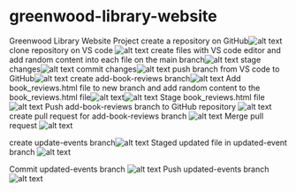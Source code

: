 # greenwood-library-website
Greenwood Library Website Project
create a repository on GitHub![alt text](Git-Capstone-Project2.png)
clone repository on VS code ![alt text](<clone repository.png>)
create files with VS code editor and add random content into each file on the main branch![alt text](Git-Capstone-Project9-3.png)
stage changes![alt text](<Stage changes-1.png>)
commit changes![alt text](<commit changes.png>)
push branch from VS code to GitHub![alt text](<push branch.png>)
create add-book-reviews branch![alt text](<create new branch.png>)
Add book_reviews.html file to new branch and add random content to the book_reviews.html file![alt text](<Add new file to new branch.png>)![alt text](<Add random content to new file.png>)
Stage book_reviews.html file![alt text](<Stage book_reviews.html file.png>)
Push add-book-reviews branch to GitHub repository ![alt text](<Push add-book-reviews branch to GitHub repository.png>)
create pull request for add-book-reviews branch ![alt text](<create pull request for second branch.png>)
Merge pull request ![alt text](<merge pull request.png>)

create update-events branch![alt text](<create update-events branch.png>)
Staged updated file in updated-event branch ![alt text](<stage updated events.html file.png>)

 Commit updated-events branch ![alt text](<commited updated events.html file.png>)
 Push updated-events branch ![alt text](<push the update-events file to GitHub repository.png>)
 